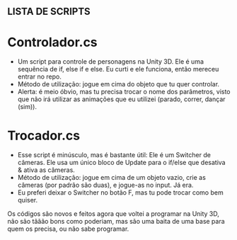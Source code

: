 ## LISTA DE SCRIPTS

# Controlador.cs
- Um script para controle de personagens na Unity 3D. Ele é uma sequência de if, else if e else. Eu curti e ele funciona, então mereceu entrar no repo.
- Método de utilização: jogue em cima do objeto que tu quer controlar.
- Alerta: é meio óbvio, mas tu precisa trocar o nome dos parâmetros, visto que não irá utilizar as animações que eu utilizei (parado, correr, dançar (sim)).

# Trocador.cs
- Esse script é minúsculo, mas é bastante útil: Ele é um Switcher de câmeras. Ele usa um único bloco de Update para o if/else que desativa & ativa as câmeras.
- Método de utilização: jogue em cima de um objeto vazio, crie as câmeras (por padrão são duas), e jogue-as no input. Já era.
- Eu preferi deixar o Switcher no botão F, mas tu pode trocar como bem quiser.

Os códigos são novos e feitos agora que voltei a programar na Unity 3D, não são tããão bons como poderiam, mas são uma baita de uma base para quem os precisa, ou não sabe programar. 
